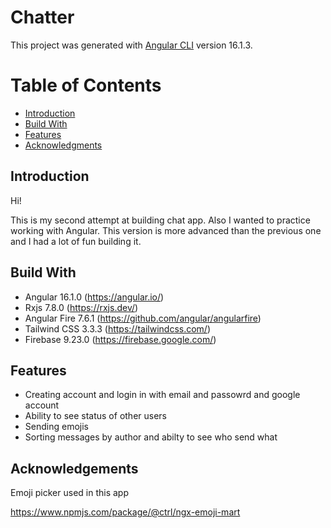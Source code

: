 # Chatter

This project was generated with [Angular CLI](https://github.com/angular/angular-cli) version 16.1.3.

# Table of Contents

- [Introduction](#introduction)
- [Build With](#build-with)
- [Features](#features)
- [Acknowledgments](#acknowledgements)

## Introduction

Hi!

This is my second attempt at building chat app. Also I wanted to practice working with Angular. This version is more advanced than the previous one and I had a lot of fun building it.

## Build With

- Angular 16.1.0 (https://angular.io/)
- Rxjs 7.8.0 (https://rxjs.dev/)
- Angular Fire 7.6.1 (https://github.com/angular/angularfire)
- Tailwind CSS 3.3.3 (https://tailwindcss.com/)
- Firebase 9.23.0 (https://firebase.google.com/)

## Features

- Creating account and login in with email and passowrd and google account
- Ability to see status of other users
- Sending emojis
- Sorting messages by author and abilty to see who send what

## Acknowledgements

Emoji picker used in this app

https://www.npmjs.com/package/@ctrl/ngx-emoji-mart
